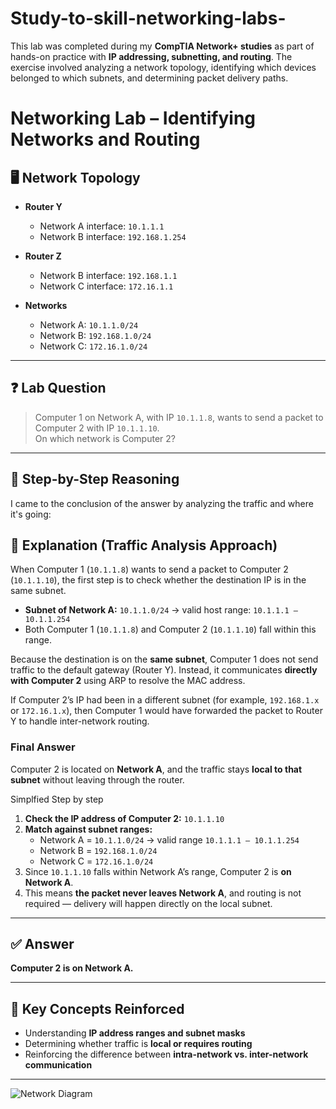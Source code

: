 # Study-to-skill-networking-labs-
This lab was completed during my **CompTIA Network+ studies** as part of hands-on practice with **IP addressing, subnetting, and routing**.   The exercise involved analyzing a network topology, identifying which devices belonged to which subnets, and determining packet delivery paths.
# Networking Lab – Identifying Networks and Routing

## 🖥️ Network Topology

- **Router Y**  
  - Network A interface: `10.1.1.1`  
  - Network B interface: `192.168.1.254`

- **Router Z**  
  - Network B interface: `192.168.1.1`  
  - Network C interface: `172.16.1.1`

- **Networks**  
  - Network A: `10.1.1.0/24`  
  - Network B: `192.168.1.0/24`  
  - Network C: `172.16.1.0/24`

---

## ❓ Lab Question

> Computer 1 on Network A, with IP `10.1.1.8`, wants to send a packet to Computer 2 with IP `10.1.1.10`.  
> On which network is Computer 2?

---

## 📝 Step-by-Step Reasoning
I came to the conclusion of the answer by analyzing the traffic and where it's going: 
## 📝 Explanation (Traffic Analysis Approach)

When Computer 1 (`10.1.1.8`) wants to send a packet to Computer 2 (`10.1.1.10`), the first step is to check whether the destination IP is in the same subnet.  

- **Subnet of Network A:** `10.1.1.0/24` → valid host range: `10.1.1.1 – 10.1.1.254`  
- Both Computer 1 (`10.1.1.8`) and Computer 2 (`10.1.1.10`) fall within this range.  

Because the destination is on the **same subnet**, Computer 1 does not send traffic to the default gateway (Router Y). Instead, it communicates **directly with Computer 2** using ARP to resolve the MAC address.  

If Computer 2’s IP had been in a different subnet (for example, `192.168.1.x` or `172.16.1.x`), then Computer 1 would have forwarded the packet to Router Y to handle inter-network routing.  

### Final Answer  
Computer 2 is located on **Network A**, and the traffic stays **local to that subnet** without leaving through the router.

Simplfied Step by step
1. **Check the IP address of Computer 2:** `10.1.1.10`  
2. **Match against subnet ranges:**  
   - Network A = `10.1.1.0/24` → valid range `10.1.1.1 – 10.1.1.254`  
   - Network B = `192.168.1.0/24`  
   - Network C = `172.16.1.0/24`  
3. Since `10.1.1.10` falls within Network A’s range, Computer 2 is **on Network A**.  
4. This means **the packet never leaves Network A**, and routing is not required — delivery will happen directly on the local subnet.

---

## ✅ Answer

**Computer 2 is on Network A.**

---

## 🔑 Key Concepts Reinforced

- Understanding **IP address ranges and subnet masks**  
- Determining whether traffic is **local or requires routing**  
- Reinforcing the difference between **intra-network vs. inter-network communication**  

---


![Network Diagram](https://github.com/user-attachments/assets/1096fc7c-f723-4a85-ae68-9a485e39f30d)
